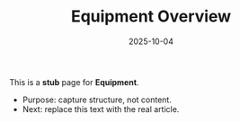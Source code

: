 ﻿---
title: "Equipment Overview"
description: "Stub â€” outline for Equipment. Replace with real content."
date: "2025-10-04"
draft: false
tags: ["stub","wiki"]
topics: ["equipment"]
audiences: ["beginner"]
---
This is a **stub** page for **Equipment**. 

- Purpose: capture structure, not content.
- Next: replace this text with the real article.


